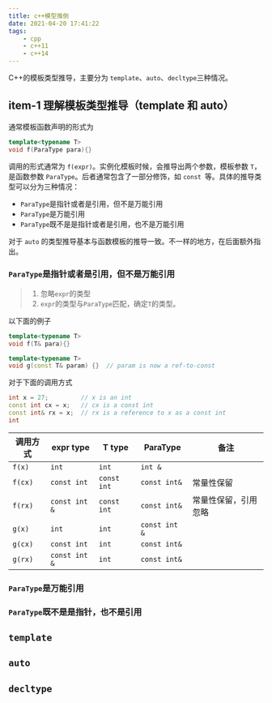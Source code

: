 ```yaml
---
title: c++模型推倒
date: 2021-04-20 17:41:22
tags: 
    - cpp
    - c++11
    - c++14
---
```

C++的模板类型推导，主要分为 `template`、`auto`、`decltype`三种情况。

## item-1 理解模板类型推导（template 和 auto）

通常模板函数声明的形式为

```cpp
template<typename T>
void f(ParaType para){}
```

调用的形式通常为 `f(expr)`。实例化模板时候，会推导出两个参数，模板参数 `T`，是函数参数 `ParaType`。后者通常包含了一部分修饰，如 `const `等。具体的推导类型可以分为三种情况：

- `ParaType`是指针或者是引用，但不是万能引用
- `ParaType`是万能引用
- `ParaType`既不是是指针或者是引用，也不是万能引用

对于 `auto` 的类型推导基本与函数模板的推导一致。不一样的地方，在后面额外指出。

### `ParaType`是指针或者是引用，但不是万能引用

> 1. 忽略`expr`的类型
> 2. `expr`的类型与`ParaType`匹配，确定`T`的类型。

以下面的例子

```cpp
template<typename T>
void f(T& para){}

template<typename T>
void g(const T& param) {}  // param is now a ref-to-const
```

对于下面的调用方式

```cpp
int x = 27;         // x is an int
const int cx = x;   // cx is a const int
const int& rx = x;  // rx is a reference to x as a const int
int 
```

| 调用方式  | expr type       | T type        | ParaType        | 备注                 |
| --------- | --------------- | ------------- | --------------- | -------------------- |
| `f(x)`  | `int`         | `int`       | `int &`       |                      |
| `f(cx)` | `const int`   | `const int` | `const int&`  | 常量性保留           |
| `f(rx)` | `const int &` | `const int` | `const int&`  | 常量性保留，引用忽略 |
| `g(x)`  | `int`         | `int`       | `const int &` |                      |
| `g(cx)` | `const int`   | `int`       | `const int&`  |                      |
| `g(rx)` | `const int &` | `int`       | `const int&`  |                      |

### `ParaType`是万能引用

### `ParaType`既不是是指针，也不是引用

## `template`

## `auto`

## `decltype`
